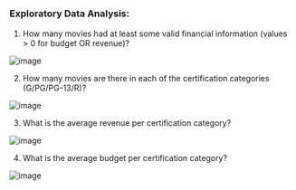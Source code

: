 #
 
### Exploratory Data Analysis:

1) How many movies had at least some valid financial information (values > 0 for budget OR revenue)?

![image](https://github.com/Richard-Shimada/Project-3/blob/main/Data/pie.png)

2) How many movies are there in each of the certification categories (G/PG/PG-13/R)?



![image](https://github.com/Richard-Shimada/Project-3/blob/main/Data/cert_type.png)



3) What is the average revenue per certification category?



![image](https://github.com/Richard-Shimada/Project-3/blob/main/Data/revenue.png)



4) What is the average budget per certification category?



![image](https://github.com/Richard-Shimada/Project-3/blob/main/Data/budget.png)


